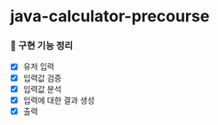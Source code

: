 # java-calculator-precourse

### 🚀 구현 기능 정리

- [x] 유저 입력
- [x] 입력값 검증
- [x] 입력값 분석
- [x] 입력에 대한 결과 생성
- [x] 출력